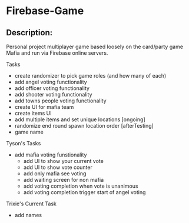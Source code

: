 # Firebase-Game

## Description:

Personal project multiplayer game based loosely on the card/party game Mafia and run via Firebase online servers.

Tasks

- create randomizer to pick game roles (and how many of each)
- add angel voting functionality
- add officer voting functionality
- add shooter voting functionality
- add towns people voting functionality
- create UI for mafia team
- create items UI
- add multiple items and set unique locations [ongoing]
- randomize end round spawn location order [afterTesting]
- game name

Tyson's Tasks
- add mafia voting funstionality
  - add UI to show your current vote
  - add UI to show vote counter
  - add only mafia see voting
  - add waiting screen for non mafia
  - add voting completion when vote is unanimous
  - add voting completion trigger start of angel voting

Trixie's Current Task

- add names
